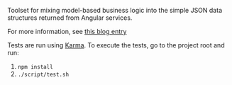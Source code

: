 Toolset for mixing model-based business logic into the simple JSON data structures returned from
Angular services.

For more information, see [this blog entry](http://blog.shinetech.com/2014/02/04/rich-object-models-and-angular-js/)

Tests are run using [Karma](http://karma-runner.github.io/). To execute the tests, go to the project
root and run:

1. `npm install`
2. `./script/test.sh`

